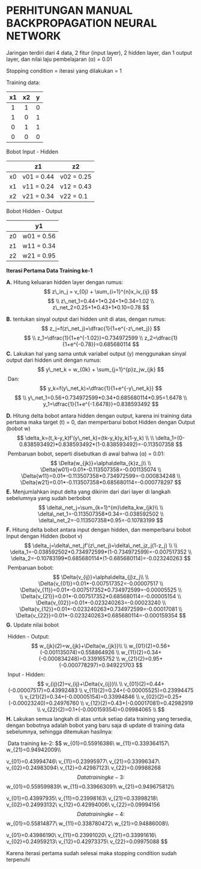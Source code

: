 # **PERHITUNGAN MANUAL BACKPROPAGATION NEURAL NETWORK**

Jaringan terdiri dari 4 data, 2 fitur (input layer), 2 hidden layer, dan 1 output layer, dan nilai laju pembelajaran (α) = 0.01

Stopping condition = iterasi yang dilakukan = 1

Training data:

|  x1  |  x2  |  y   |
| :--: | :--: | :--: |
|  1   |  1   |  0   |
|  1   |  0   |  1   |
|  0   |  1   |  1   |
|  0   |  0   |  0   |

Bobot Input - Hidden

|      | z1         | z2         |
| ---- | ---------- | ---------- |
| x0   | v01 = 0.44 | v02 = 0.25 |
| x1   | v11 = 0.24 | v12 = 0.43 |
| x2   | v21 = 0.34 | v22 = 0.1  |

Bobot Hidden - Output

|      | y1         |
| ---- | ---------- |
| z0   | w01 = 0.56 |
| z1   | w11 = 0.34 |
| z2   | w21 = 0.95 |



**Iterasi Pertama Data Training ke-1**

**A.** Hitung keluaran hidden layer dengan rumus:
$$
z\_in_j = v_{0j} + \sum_{i=1}^{n}x_iv_{ij}
$$
$$
\\
z\_net_1=0.44+1*0.24+1*0.34=1.02 \\
z\_net_2=0.25+1*0.43+1*0.10=0.78
$$

**B.** tentukan sinyal output dari hidden unit di atas, dengan rumus:
$$
z_j=f(z\_net_j)=\dfrac{1}{1+e^{-z\_net_j}}
$$
$$
\\
z_1=\dfrac{1}{1+e^{-1.02}}=0.734972599 \\
z_2=\dfrac{1}{1+e^{-0.78}}=0.685680114
$$
**C.** Lakukan hal yang sama untuk variabel output (y) menggunakan sinyal output dari hidden unit dengan rumus:
$$
y\_net_k = w_{0k} + \sum_{j=1}^{p}z_jw_{jk}
$$
​	Dan:
$$
y_k=f(y\_net_k)=\dfrac{1}{1+e^{-y\_net_k}}
$$
$$
\\
y\_net_1=0.56+0.734972599*0.34+0.685680114*0.95=1.6478
\\
y_1=\dfrac{1}{1+e^{-1.6478}}=0.838593492
$$

**D.** Hitung delta bobot antara hidden dengan output, karena ini training data pertama maka target (t) = 0, dan memperbarui bobot Hidden dengan Output (bobot w)
$$
\delta_k=(t_k-y_k)f'(y\_net_k)=(tk-y_k)y_k(1-y_k) \\
\\
\delta_1=(0-0.838593492)*0.838593492*(1-0.838593492)=-0.113507358
$$
​	Pembaruan bobot, seperti disebutkan di awal bahwa (α) = 0.01:
$$
\Delta{w_{jk}}=\alpha\delta_{k}z_j\\
\\
\Delta{w01}=0.01*-0.113507358=-0.001135074 \\
\Delta{w11}=0.01*-0.113507358*0.734972599=-0.000834248 \\
\Delta{w21}=0.01*-0.113507358*0.685680114=-0.000778297
$$
**E.** Menjumlahkan input delta yang dikirim dari dari layer di langkah sebelumnya yang sudah berbobot
$$
\delta\_net_j=\sum_{k=1}^{m}\delta_kw_{jk}\\
\\
\delta\_net_1=-0.113507358*0.34=-0.038592502 \\
\delta\_net_2=-0.113507358*0.95=-0.10783199
$$
**F.** Hitung delta bobot antara input dengan hidden, dan memperbarui bobot Input dengan Hidden (bobot v)
$$
\delta_j=\delta\_net_jf'(z\_net_j)=\delta\_net_jz_j(1-z_j) \\
\\
\delta_1=-0.038592502*0.734972599*(1-0.734972599)=-0.007517352 \\
\delta_2=-0.10783199*0.685680114*(1-0.685680114)=-0.023240263
$$
​	Pembaruan bobot:
$$
\Delta{v_{ij}}=\alpha\delta_{j}z_j\\
\\
\Delta{v_{01}}=0.01*-0.007517352=-0.00007517 \\
\Delta{v_{11}}=0.01*-0.007517352*0.734972599=-0.00005525 \\
\Delta{v_{21}}=0.01*-0.007517352*0.685680114=-0.00005154 \\
\Delta{v_{02}}=0.01*-0.023240263=-0.00023240 \\
\Delta{v_{12}}=0.01*-0.023240263*0.734972599=-0.00017081 \\
\Delta{v_{22}}=0.01*-0.023240263*0.685680114=-0.000159354
$$
**G.** Update nilai bobot

​	Hidden - Output:
$$
w_{jk}(2)=w_{jk}+\Delta{w_{jk}}\\
\\
w_{01}(2)=0.56+(-0.001135074)=0.558864926 \\
w_{11}(2)=0.34+(-0.000834248)=0.339165752 \\
w_{21}(2)=0.95+(-0.000778297)=0.949221703
$$
​	Input - Hidden:
$$
v_{ij}(2)=v_{ij}+\Delta{v_{ij}}\\
\\
v_{01}(2)=0.44+(-0.00007517)=0.43992483 \\
v_{11}(2)=0.24+(-0.00005525)=0.23994475 \\
v_{21}(2)=0.34+(-0.00005154)=0.33994846 \\
v_{02}(2)=0.25+(-0.00023240)=0.24976760 \\
v_{12}(2)=0.43+(-0.00017081)=0.42982919 \\
v_{22}(2)=0.1+(-0.000159354)=0.09984065 \\
$$
**H.** Lakukan semua langkah di atas untuk setiap data training yang tersedia, dengan bobotnya adalah bobot yang baru saja di update di training data sebelumnya, sehingga ditemukan hasilnya:

​	Data training ke-2:
$$
w_{01}=0.55916386\\
w_{11}=0.339364157\\
w_{21}=0.94942009\\\\
	
v_{01}=0.43994746\\
v_{11}=0.23995977\\
v_{21}=0.33996347\\
v_{02}=0.24983094\\
v_{12}=0.42987123\\
v_{22}=0.09988268
$$
​	Data training ke-3:
$$
w_{01}=0.559599839\\
w_{11}=0.339663091\\
w_{21}=0.949675812\\\\
	
v_{01}=0.43997935\\
v_{11}=0.23998163\\
v_{21}=0.33998218\\
v_{02}=0.24993132\\
v_{12}=0.42994006\\
v_{22}=0.09994156
$$
​	Data training ke-4:
$$
w_{01}=0.55814877\\
w_{11}=0.338780472\\
w_{21}=0.94886008\\\\
	
v_{01}=0.43986190\\
v_{11}=0.23991020\\
v_{21}=0.33991616\\
v_{02}=0.24959213\\
v_{12}=0.42973375\\
v_{22}=0.09975088
$$


Karena iterasi pertama sudah selesai maka stopping condition sudah terpenuhi
